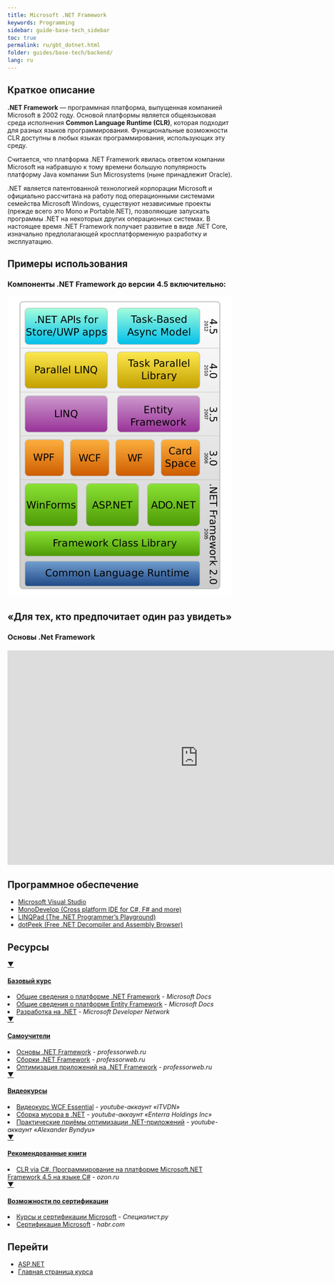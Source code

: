 ```yaml
---
title: Microsoft .NET Framework
keywords: Programming
sidebar: guide-base-tech_sidebar
toc: true
permalink: ru/gbt_dotnet.html
folder: guides/base-tech/backend/
lang: ru
---
```


## Краткое описание

**.NET Framework** — программная платформа, выпущенная компанией Microsoft в 2002 году. Основой платформы является общеязыковая среда исполнения **Common Language Runtime (CLR)**, которая подходит для разных языков программирования. Функциональные возможности CLR доступны в любых языках программирования, использующих эту среду.

Считается, что платформа .NET Framework явилась ответом компании Microsoft на набравшую к тому времени большую популярность платформу Java компании Sun Microsystems (ныне принадлежит Oracle).

.NET является патентованной технологией корпорации Microsoft и официально рассчитана на работу под операционными системами семейства Microsoft Windows, существуют независимые проекты (прежде всего это Mono и Portable.NET), позволяющие запускать программы .NET на некоторых других операционных системах. В настоящее время .NET Framework получает развитие в виде .NET Core, изначально предполагающей кросплатформенную разработку и эксплуатацию.

##  Примеры использования

### Компоненты .NET Framework до версии 4.5 включительно:

![Компоненты .NET Framework до версии 4.5 включительно](/images/pages/guides/base-technologies/backend/DotNet.png)

## «Для тех, кто предпочитает один раз увидеть»

### Основы .Net Framework

<div class="thumb-wrap" style="margin-top: 20px; margin-bottom: 20px">
    <iframe width="854" height="480" src="https://www.youtube.com/embed/sLTmuzBbBj8?list=PLlhqsC7hBaSezv_J4znt-NbFq4MCzcYzk" frameborder="0" allowfullscreen></iframe>
</div>

## Программное обеспечение

* [Microsoft Visual Studio](https://www.visualstudio.com/)
* [MonoDevelop (Cross platform IDE for C#, F# and more)](http://www.monodevelop.com/)
* [LINQPad (The .NET Programmer’s Playground)](https://www.linqpad.net/)
* [dotPeek (Free .NET Decompiler and Assembly Browser)](https://www.jetbrains.com/decompiler/)

##  Ресурсы

<div class="panel-group">
    <div class="panel panel-default">
        <div class="panel-heading">
            <a class="pull-right spoiler-push" data-toggle="collapse" href="#collapse1">&#9660;</a>
            <h4 class="panel-title">
                <a data-toggle="collapse" href="#collapse1">
                Базовый курс</a>
            </h4>
        </div>
        <div id="collapse1" class="panel-collapse collapse">
            <div class="panel-body">
                <div>                    
                    <li><a href="https://msdn.microsoft.com/ru-ru/library/zw4w595w.aspx?f=255&MSPPError=-2147217396"> Общие сведения о платформе .NET Framework</a><i> - Microsoft Docs</i></li>
                    <li><a href="https://msdn.microsoft.com/ru-ru/library/bb399567(v=vs.110).aspx"> Общие сведения о платформе Entity Framework</a><i> - Microsoft Docs</i></li>
                    <li><a href="https://msdn.microsoft.com/ru-ru/library/aa139615.aspx">Разработка на .NET</a><i> - Microsoft Developer Network</i></li>
                </div>   
            </div>
        </div>
    </div>
</div>

<div class="panel-group">
    <div class="panel panel-default">
        <div class="panel-heading">
            <a class="pull-right spoiler-push" data-toggle="collapse" href="#collapse2">&#9660;</a>
            <h4 class="panel-title">
                <a data-toggle="collapse" href="#collapse2">
                Самоучители</a>
            </h4>
        </div>
        <div id="collapse2" class="panel-collapse collapse">
            <div class="panel-body">
                <div>
                    <li><a href="https://professorweb.ru/my/csharp/base_net/level1/net_index.php"> Основы .NET Framework</a><i> - professorweb.ru</i></li>
                    <li><a href="https://professorweb.ru/my/csharp/assembly/level1/assembly_index.php"> Сборки .NET Framework</a><i> - professorweb.ru</i></li>
                    <li><a href="https://professorweb.ru/my/csharp/optimization/level1/"> Оптимизация приложений на .NET Framework</a><i> - professorweb.ru</i></li>
                </div>   
            </div>
        </div>
    </div>
</div>

<div class="panel-group">
    <div class="panel panel-default">
        <div class="panel-heading">
            <a class="pull-right spoiler-push" data-toggle="collapse" href="#collapse3">&#9660;</a>
            <h4 class="panel-title">
                <a data-toggle="collapse" href="#collapse3">
                Видеокурсы</a>
            </h4>
        </div>
        <div id="collapse3" class="panel-collapse collapse">
            <div class="panel-body">
                <div>
                    <li><a href="https://www.youtube.com/playlist?list=PLvItDmb0sZw86Ph0CL6H2BfgXu47-rOvk"> Видеокурс WCF Essential</a><i> - youtube-аккаунт «ITVDN»</i></li>
                    <li><a href="https://www.youtube.com/watch?v=29sxHG3nFx8"> Сборка мусора в .NET</a><i> - youtube-аккаунт «Enterra Holdings Inc»</i></li>
                    <li><a href="https://www.youtube.com/watch?v=fqYaXrwEkl4"> Практические приёмы оптимизации .NET-приложений</a><i> - youtube-аккаунт «Alexander Byndyu»</i></li>
                </div>   
            </div>
        </div>
    </div>
</div>

<div class="panel-group">
    <div class="panel panel-default">
        <div class="panel-heading">
            <a class="pull-right spoiler-push" data-toggle="collapse" href="#collapse4">&#9660;</a>
            <h4 class="panel-title">
                <a data-toggle="collapse" href="#collapse4">
                Рекомендованные книги</a>
            </h4>
        </div>
        <div id="collapse4" class="panel-collapse collapse">
            <div class="panel-body">
                <div>
                    <li><a href="http://www.ozon.ru/context/detail/id/21236101/"> CLR via C#. Программирование на платформе Microsoft.NET Framework 4.5 на языке C#</a><i> - ozon.ru</i></li>
                </div>   
            </div>
        </div>
    </div>
</div>

<div class="panel-group">
    <div class="panel panel-default">
        <div class="panel-heading">
            <a class="pull-right spoiler-push" data-toggle="collapse" href="#collapse5">&#9660;</a>
            <h4 class="panel-title">
                <a data-toggle="collapse" href="#collapse5">
                Возможности по сертификации</a>
            </h4>
        </div>
        <div id="collapse5" class="panel-collapse collapse">
            <div class="panel-body">
                <div>
                    <li><a href="http://www.specialist.ru/vendor/microsoft"> Курсы и сертификации Microsoft</a><i> - Специалист.ру</i></li>
                    <li><a href="https://habrahabr.ru/post/249331/"> Сертификация Microsoft</a><i> - habr.сom</i></li>
                </div>   
            </div>
        </div>
    </div>
</div>

## Перейти

* [ASP.NET](gbt_aspnet.html)
* [Главная страница курса](gbt_landing-page.html)
